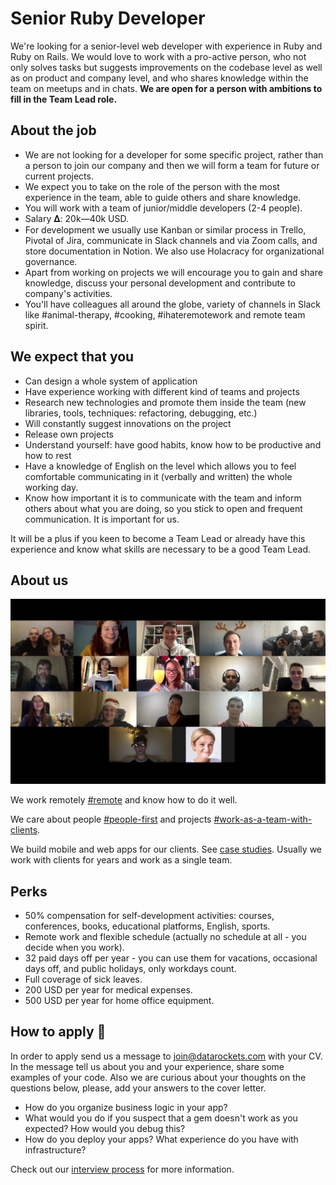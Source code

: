 # Senior Ruby Developer

We're looking for a senior-level web developer with experience in Ruby and Ruby on Rails. We would love to work with a pro-active person, who not only solves tasks but suggests improvements on the codebase level as well as on product and company level, and who shares knowledge within the team on meetups and in chats. <b> We are open for a person with ambitions to fill in the Team Lead role. </b>

## About the job

- We are not looking for a developer for some specific project, rather than a person to join our company and then we will form a team for future or current projects.
- We expect you to take on the role of the person with the most experience in the team, able to guide others and share knowledge.
- You will work with a team of junior/middle developers (2-4 people).
- Salary 𝚫: 20k—40k USD.
- For development we usually use Kanban or similar process in Trello, Pivotal of Jira, communicate in Slack channels and via Zoom calls, and store documentation in Notion. We also use Holacracy for organizational governance.
- Apart from working on projects we will encourage you to gain and share knowledge, discuss your personal development and contribute to company's activities.
- You'll have colleagues all around the globe, variety of channels in Slack like #animal-therapy, #cooking, #ihateremotework and remote team spirit.

## We expect that you

- Can design a whole system of application
- Have experience working with different kind of teams and projects
- Research new technologies and promote them inside the team (new libraries, tools, techniques: refactoring, debugging, etc.)
- Will constantly suggest innovations on the project
- Release own projects
- Understand yourself: have good habits, know how to be productive and how to rest
- Have a knowledge of English on the level which allows you to feel comfortable communicating in it (verbally and written) the whole working day.
- Know how important it is to communicate with the team and inform others about what you are doing, so you stick to open and frequent communication. It is important for us.

It will be a plus if you keen to become a Team Lead or already have this experience and know what skills are necessary to be a good Team Lead.

## About us

[![datarockets team](https://github.com/datarockets/career/blob/master/images/photo%20from%20New%20Year%20party.3.jpg)](https://www.instagram.com/datarockets/)

We work remotely [#remote](https://github.com/datarockets/career#remote) and know how to do it well.

We care about people [#people-first](https://github.com/datarockets/career#people-first) and projects [#work-as-a-team-with-clients](https://github.com/datarockets/career#work-as-a-team-with-clients).

We build mobile and web apps for our clients. See [case studies](https://datarockets.com/case-studies/). Usually we work with clients for years and work as a single team.

## Perks

- 50% compensation for self-development activities: courses, conferences, books, educational platforms, English, sports.
- Remote work and flexible schedule (actually no schedule at all - you decide when you work).
- 32 paid days off per year - you can use them for vacations, occasional days off, and public holidays, only workdays count.
- Full coverage of sick leaves.
- 200 USD per year for medical expenses.
- 500 USD per year for home office equipment.

## How to apply 💌

In order to apply send us a message to [join@datarockets.com](mailto:join@datarockets.com) with your CV. In the message tell us about you and your experience, share some examples of your code. Also we are curious about your thoughts on the questions below, please, add your answers to the cover letter. 

- How do you organize business logic in your app?
- What would you do if you suspect that a gem doesn't work as you expected? How would you debug this?
- How do you deploy your apps? What experience do you have with infrastructure?

Check out our [interview process](https://github.com/datarockets/career#interview-process) for more information.
